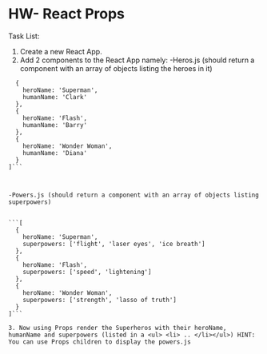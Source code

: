 # HW- React Props

Task List:

1. Create a new React App.
2. Add 2 components to the React App namely:
  -Heros.js (should return a component with an array of objects listing the heroes in it)
  ```[
    {
      heroName: 'Superman',
      humanName: 'Clark'
    },
    {
      heroName: 'Flash',
      humanName: 'Barry'
    },
    {
      heroName: 'Wonder Woman',
      humanName: 'Diana'
    }
  ]```
  
  
  
  -Powers.js (should return a component with an array of objects listing superpowers)
  
  
  ```[
    {
      heroName: 'Superman',
      superpowers: ['flight', 'laser eyes', 'ice breath']
    },
    {
      heroName: 'Flash',
      superpowers: ['speed', 'lightening']
    },
    {
      heroName: 'Wonder Woman',
      superpowers: ['strength', 'lasso of truth']
    }
  ]```
  
  3. Now using Props render the Superheros with their heroName, humanName and superpowers (listed in a <ul> <li> .. </li></ul>) HINT: You can use Props children to display the powers.js
  
  
